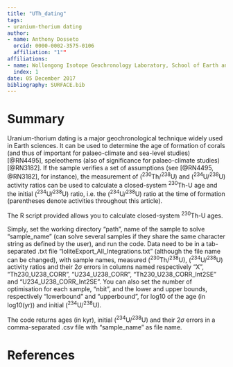 ```yaml
---
title: "UTh_dating"
tags:
- uranium-thorium dating
author: 
- name: Anthony Dosseto
  orcid: 0000-0002-3575-0106
  affiliation: "1""
affiliations: 
- name: Wollongong Isotope Geochronology Laboratory, School of Earth and Environmental Sciences. University of Wollongong. Wollongong, NSW, Australia
  index: 1
date: 05 December 2017
bibliography: SURFACE.bib
---
```


# Summary

Uranium-thorium dating is a major geochronological technique widely used in Earth sciences. It can be used to determine the age of formation of corals (and thus of important for palaeo-climate and sea-level studies) [@RN4495], speleothems (also of significance for palaeo-climate studies) [@RN3182]. If the sample verifies a set of assumptions (see [@RN4495, @RN3182], for instance), the measurement of (<sup>230</sup>Th/<sup>238</sup>U) and (<sup>234</sup>U/<sup>238</sup>U) activity ratios can be used to calculate a closed-system <sup>230</sup>Th-U age and the initial (<sup>234</sup>U/<sup>238</sup>U) ratio, i.e. the (<sup>234</sup>U/<sup>238</sup>U) ratio at the time of formation (parentheses denote activities throughout this article).


The R script provided allows you to calculate closed-system <sup>230</sup>Th-U ages. 

Simply, set the working directory “path”, name of the sample to solve “sample_name” (can solve several samples if they share the same character string as defined by the user), and run the code.
Data need to be in a tab-separated .txt file “IoliteExport_All_Integrations.txt” (although the file name can be changed), with sample names, measured (<sup>230</sup>Th/<sup>238</sup>U), (<sup>234</sup>U/<sup>238</sup>U) activity ratios  and their 2$\sigma$ errors in columns named respectively “X”, “Th230_U238_CORR”, “U234_U238_CORR”, “Th230_U238_CORR_Int2SE” and “U234_U238_CORR_Int2SE”.
You can also set the number of optimisation for each sample, “nbit”, and the lower and upper bounds, respectively “lowerbound” and “upperbound”, for log10 of the age (in log10(yr)) and initial (<sup>234</sup>U/<sup>238</sup>U).

The code returns ages (in kyr), initial (<sup>234</sup>U/<sup>238</sup>U) and their 2$\sigma$ errors in a comma-separated .csv file with “sample_name” as file name.

# References
